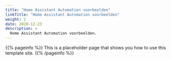```yaml
---
title: "Home Assistant Automation voorbeelden"
linkTitle: "Home Assistant Automation voorbeelden"
weight: 1
date: 2020-12-23
description: >
  Home Assistant Automation voorbeelden.
---
```


{{% pageinfo %}}
This is a placeholder page that shows you how to use this template site.
{{% /pageinfo %}}
